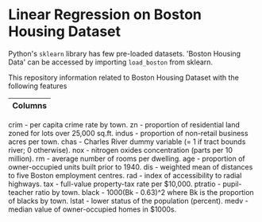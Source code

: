 # Linear Regression on Boston Housing Dataset

Python's `sklearn` library has few pre-loaded datasets. 'Boston Housing Data' can be accessed by importing `load_boston` from sklearn. 

This repository information related to Boston Housing Dataset with the following features

|Columns|
|:--- |
crim - per capita crime rate by town.
zn - proportion of residential land zoned for lots over 25,000 sq.ft.
indus - proportion of non-retail business acres per town.
chas - Charles River dummy variable (= 1 if tract bounds river; 0 otherwise).
nox - nitrogen oxides concentration (parts per 10 million).
rm - average number of rooms per dwelling.
age - proportion of owner-occupied units built prior to 1940.
dis - weighted mean of distances to five Boston employment centres.
rad - index of accessibility to radial highways.
tax - full-value property-tax rate per $10,000.
ptratio - pupil-teacher ratio by town.
black - 1000(Bk - 0.63)^2 where Bk is the proportion of blacks by town.
lstat - lower status of the population (percent).
medv - median value of owner-occupied homes in $1000s.
